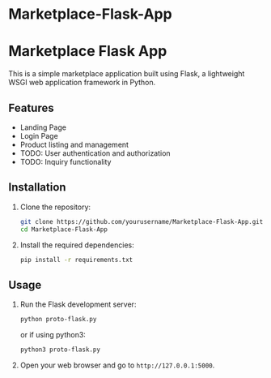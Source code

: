 # Marketplace-Flask-App
# Marketplace Flask App

This is a simple marketplace application built using Flask, a lightweight WSGI web application framework in Python.

## Features

- Landing Page
- Login Page
- Product listing and management
- TODO: User authentication and authorization
- TODO: Inquiry functionality

## Installation

1. Clone the repository:
    ```bash
    git clone https://github.com/yourusername/Marketplace-Flask-App.git
    cd Marketplace-Flask-App
    ```

2. Install the required dependencies:
    ```bash
    pip install -r requirements.txt
    ```

## Usage

1. Run the Flask development server:
    ```bash
    python proto-flask.py
    ```
    or if using python3:
    ```bash
    python3 proto-flask.py
    ```

2. Open your web browser and go to `http://127.0.0.1:5000`.